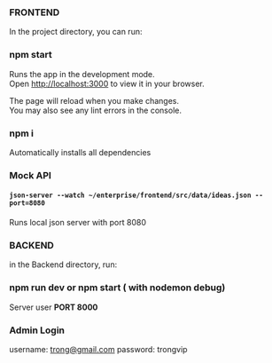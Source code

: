 ### FRONTEND

In the project directory, you can run:

### npm start

Runs the app in the development mode.\
Open [http://localhost:3000](http://localhost:3000) to view it in your browser.

The page will reload when you make changes.\
You may also see any lint errors in the console.

### npm i
Automatically installs all dependencies

### Mock API
#### `json-server --watch ~/enterprise/frontend/src/data/ideas.json --port=8080`

Runs local json server with port 8080

### BACKEND
in the Backend directory, run:

### npm run dev or npm start ( with nodemon debug)

Server user **PORT 8000**

### Admin Login
username: trong@gmail.com
password: trongvip